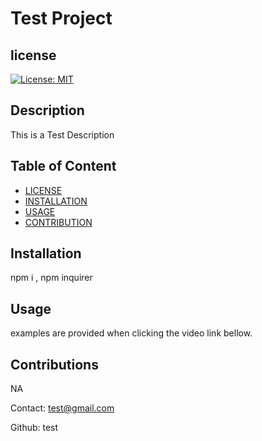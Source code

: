 
  # Test Project

  ## license
  [![License: MIT](https://img.shields.io/badge/License-MIT-yellow.svg)](https://opensource.org/licenses/MIT)

  ## Description
  This is a Test Description

  ## Table of Content
  - [LICENSE](#license)
  - [INSTALLATION](#installation)
  - [USAGE](#usage)
  - [CONTRIBUTION](#contribution)

  ## Installation
  npm i , npm inquirer

  ## Usage
  examples are provided when clicking the video link bellow.

  ## Contributions
  NA

  Contact: test@gmail.com

  Github: test
